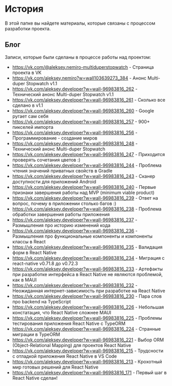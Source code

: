 # История

В этой папке вы найдете материалы, которые связаны с процессом разработки проекта.

## Блог

Записи, которые были сделаны в процессе работы над проектом:

* https://vk.com/@aleksey.nemiro-multiduperstopwatch - Страница проекта в VK
* https://vk.com/aleksey.nemiro?w=wall103639273_384 - Анонс Multi-duper Stopwatch v1.1
* https://vk.com/aleksey.developer?w=wall-96983816_262 - Технический анонс Multi-duper Stopwatch v1.1
* https://vk.com/aleksey.developer?w=wall-96983816_261 - Сколько все сделано в v1.1
* https://vk.com/aleksey.developer?w=wall-96983816_260 - Google ругает сам себя
* https://vk.com/aleksey.developer?w=wall-96983816_257 - 900+ пикселей импорта
* https://vk.com/aleksey.developer?w=wall-96983816_256 - Программирование - создание миров
* https://vk.com/aleksey.developer?w=wall-96983816_248 - Технический анонс Multi-duper Stopwatch
* https://vk.com/aleksey.developer?w=wall-96983816_247 - Приходится проверять сочетания цветов :)
* https://vk.com/aleksey.developer?w=wall-96983816_244 - Проблема чтения значений приватных свойств в Gradle
* https://vk.com/aleksey.developer?w=wall-96983816_243 - Сканер доступности для приложений Android
* https://vk.com/aleksey.developer?w=wall-96983816_240 - Первые признаки завершения работы над MVP (minimum viable product)
* https://vk.com/aleksey.developer?w=wall-96983816_239 - Ответ на вопрос, почему в приложении столько багов :)
* https://vk.com/aleksey.developer?w=wall-96983816_238 - Проблема обработки завершения работы приложения
* https://vk.com/aleksey.developer?w=wall-96983816_237 - Размышления про историю изменений кода
* https://vk.com/aleksey.developer?w=wall-96983816_236 - Размышления про функциональные компоненты и компоненты классы в React
* https://vk.com/aleksey.developer?w=wall-96983816_235 - Валидация форм в React Native
* https://vk.com/aleksey.developer?w=wall-96983816_234 - Миграция с react-native v0.71.8 до v0.72.3
* https://vk.com/aleksey.developer?w=wall-96983816_233 - Артефакты при разработке интерфейса в React Native не являются проблемой, как в MAUI
* https://vk.com/aleksey.developer?w=wall-96983816_232 - Неожиданная интернет-зависимость при разработке на React Native
* https://vk.com/aleksey.developer?w=wall-96983816_230 - Пара слов про backend на TypeScript
* https://vk.com/aleksey.developer?w=wall-96983816_226 - Небольшая констатация, что React Native сложнее MAUI
* https://vk.com/aleksey.developer?w=wall-96983816_225 - Проблемы тестирования приложения React Native с TypeORM
* https://vk.com/aleksey.developer?w=wall-96983816_224 - Странные миграции в TypeORM
* https://vk.com/aleksey.developer?w=wall-96983816_221 - Выбор ORM (Object-Relational Mapping) для проектов React Native
* https://vk.com/aleksey.developer?w=wall-96983816_215 - Трудсности с отладкой приложения React Native в VS Code
* https://vk.com/aleksey.developer?w=wall-96983816_213 - Крохотный мир готовых решений для React Native
* https://vk.com/aleksey.developer?w=wall-96983816_171 - Первый шаг в React Native сделан!
